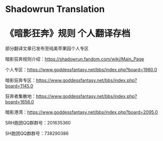 #  Shadowrun Translation
# 《暗影狂奔》规则 个人翻译存档

部分翻译文章已发布至纯美苹果园个人专区

暗影狂奔规则介绍：https://shadowrun.fandom.com/wiki/Main_Page

个人专区：https://www.goddessfantasy.net/bbs/index.php?board=1980.0

暗影狂奔专区：https://www.goddessfantasy.net/bbs/index.php?board=1145.0

狂奔者集散地：https://www.goddessfantasy.net/bbs/index.php?board=1656.0

暗影港湾：https://www.goddessfantasy.net/bbs/index.php?board=2095.0

SRH跑团QQ群群号：201635360

SH跑团QQ群群号：738290386